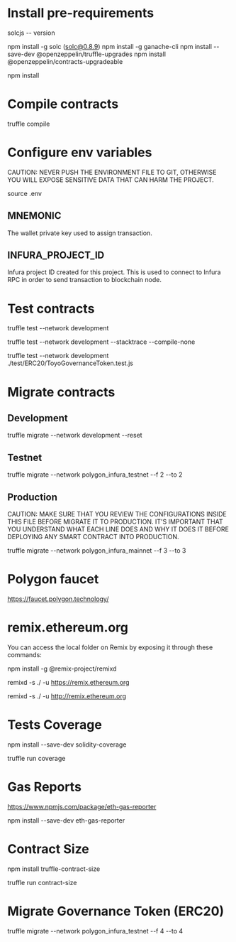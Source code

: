 # Install pre-requirements

solcjs -- version

npm install -g solc (solc@0.8.9)
npm install -g ganache-cli
npm install --save-dev @openzeppelin/truffle-upgrades
npm install @openzeppelin/contracts-upgradeable

npm install

# Compile contracts

truffle compile

# Configure env variables

CAUTION: NEVER PUSH THE ENVIRONMENT FILE TO GIT, OTHERWISE YOU WILL EXPOSE SENSITIVE DATA THAT CAN HARM THE PROJECT.

source .env

## MNEMONIC

The wallet private key used to assign transaction.

## INFURA_PROJECT_ID

Infura project ID created for this project. This is used to connect to Infura RPC in order to send transaction to blockchain node.

# Test contracts

truffle test --network development

truffle test --network development --stacktrace --compile-none

truffle test --network development ./test/ERC20/ToyoGovernanceToken.test.js

# Migrate contracts

## Development

truffle migrate --network development --reset

## Testnet

truffle migrate --network polygon_infura_testnet --f 2 --to 2

## Production

CAUTION: MAKE SURE THAT YOU REVIEW THE CONFIGURATIONS INSIDE THIS FILE BEFORE MIGRATE IT TO PRODUCTION. 
IT'S IMPORTANT THAT YOU UNDERSTAND WHAT EACH LINE DOES AND WHY IT DOES IT BEFORE DEPLOYING ANY SMART CONTRACT INTO PRODUCTION.

truffle migrate --network polygon_infura_mainnet --f 3 --to 3

# Polygon faucet

https://faucet.polygon.technology/

# remix.ethereum.org

You can access the local folder on Remix by exposing it through these commands:

npm install -g @remix-project/remixd

remixd -s ./ -u https://remix.ethereum.org

remixd -s ./ -u http://remix.ethereum.org

# Tests Coverage

npm install --save-dev solidity-coverage

truffle run coverage

# Gas Reports

https://www.npmjs.com/package/eth-gas-reporter

npm install --save-dev eth-gas-reporter

# Contract Size

npm install truffle-contract-size

truffle run contract-size

# Migrate Governance Token (ERC20)

truffle migrate --network polygon_infura_testnet --f 4 --to 4